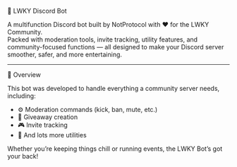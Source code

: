 🤖 LWKY Discord Bot

A multifunction Discord bot built by NotProtocol with ❤️ for the LWKY Community.  
Packed with moderation tools, invite tracking, utility features, and community-focused functions — all designed to make your Discord server smoother, safer, and more entertaining.

---

🌟 Overview

This bot was developed to handle everything a community server needs, including:
- ⚙️ Moderation commands (kick, ban, mute, etc.)
- 🎉 Giveaway creation
- 🎮 Invite tracking
- 📢 And lots more utilities

Whether you’re keeping things chill or running events, the LWKY Bot’s got your back!

